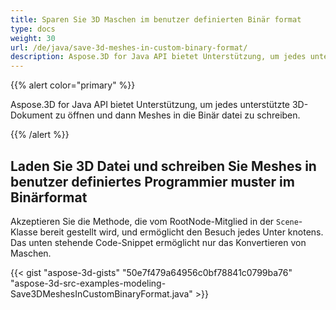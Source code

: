 ```yaml
---
title: Sparen Sie 3D Maschen im benutzer definierten Binär format
type: docs
weight: 30
url: /de/java/save-3d-meshes-in-custom-binary-format/
description: Aspose.3D for Java API bietet Unterstützung, um jedes unterstützte 3D-Dokument zu öffnen und dann Meshes in die Binär datei zu schreiben.
---
```

{{% alert color="primary" %}} 

Aspose.3D for Java API bietet Unterstützung, um jedes unterstützte 3D-Dokument zu öffnen und dann Meshes in die Binär datei zu schreiben.

{{% /alert %}} 
##  **Laden Sie 3D Datei und schreiben Sie Meshes in benutzer definiertes Programmier muster im Binärformat**
Akzeptieren Sie die Methode, die vom RootNode-Mitglied in der `Scene`-Klasse bereit gestellt wird, und ermöglicht den Besuch jedes Unter knotens. Das unten stehende Code-Snippet ermöglicht nur das Konvertieren von Maschen.

{{< gist "aspose-3d-gists" "50e7f479a64956c0bf78841c0799ba76" "aspose-3d-src-examples-modeling-Save3DMeshesInCustomBinaryFormat.java" >}}
